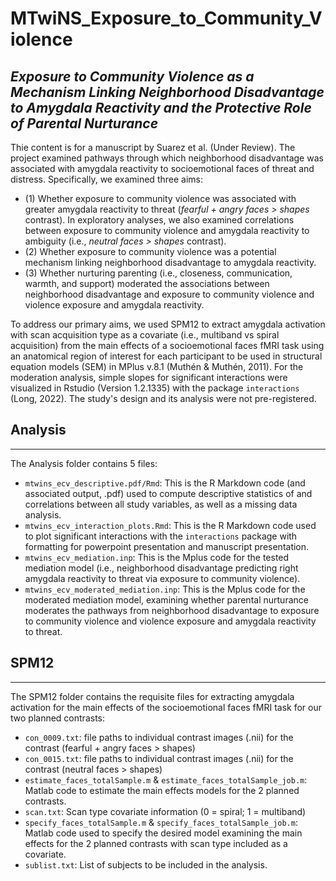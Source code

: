 # MTwiNS_Exposure_to_Community_Violence
## *Exposure to Community Violence as a Mechanism Linking Neighborhood Disadvantage to Amygdala Reactivity and the Protective Role of Parental Nurturance*

Thie content is for a manuscript by Suarez et al. (Under Review). The project examined pathways through which neighborhood disadvantage was associated with amygdala reactivity to socioemotional faces of threat and distress. Specifically, we examined three aims: 

 - (1) Whether exposure to community violence was associated with greater amygdala reactivity to threat (*fearful + angry faces > shapes* contrast). In exploratory analyses, we also examined correlations between exposure to community violence and amygdala reactivity to ambiguity (i.e., *neutral faces > shapes* contrast).
 - (2) Whether exposure to community violence was a potential mechanism linking neighborhood disadvantage to amygdala reactivity.
 - (3) Whether nurturing parenting (i.e., closeness, communication, warmth, and support) moderated the associations between neighborhood disadvantage and exposure to community violence and violence exposure and amygdala reactivity.

To address our primary aims, we used SPM12 to extract amygdala activation with scan acquisition type as a covariate (i.e., multiband vs spiral acquisition) from the main effects of a socioemotional faces fMRI task using an anatomical region of interest for each participant to be used in structural equation models (SEM) in MPlus v.8.1 (Muthén & Muthén, 2011). For the moderation analysis, simple slopes for significant interactions were visualized in Rstudio (Version 1.2.1335) with the package `interactions` (Long, 2022). The study's design and its analysis were not pre-registered.

## Analysis
---

The Analysis folder contains 5 files:

 - `mtwins_ecv_descriptive.pdf/Rmd`: This is the R Markdown code (and associated output, .pdf) used to compute descriptive statistics of and correlations between all study variables, as well as a missing data analysis. 
 - `mtwins_ecv_interaction_plots.Rmd`: This is the R Markdown code used to plot significant interactions with the `interactions` package with formatting for powerpoint presentation and manuscript presentation. 
 - `mtwins_ecv_mediation.inp`: This is the Mplus code for the tested mediation model (i.e., neighborhood disadvantage predicting right amygdala reactivity to threat via exposure to community violence).
 - `mtwins_ecv_moderated_mediation.inp`: This is the Mplus code for the moderated mediation model, examining whether parental nurturance moderates the pathways from neighborhood disadvantage to exposure to community violence and violence exposure and amygdala reactivity to threat.

## SPM12
---

The SPM12 folder contains the requisite files for extracting amygdala activation for the main effects of the socioemotional faces fMRI task for our two planned contrasts:

 - `con_0009.txt`: file paths to individual contrast images (.nii) for the contrast (fearful + angry faces > shapes)
 - `con_0015.txt`: file paths to individual contrast images (.nii) for the contrast (neutral faces > shapes)
 - `estimate_faces_totalSample.m` & `estimate_faces_totalSample_job.m`: Matlab code to estimate the main effects models for the 2 planned contrasts.
 - `scan.txt`: Scan type covariate information (0 = spiral; 1 = multiband)
 - `specify_faces_totalSample.m` & `specify_faces_totalSample_job.m`: Matlab code used to specify the desired model examining the main effects for the 2 planned contrasts with scan type included as a covariate.
 - `sublist.txt`: List of subjects to be included in the analysis.
